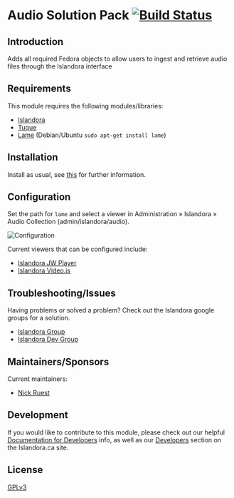 # Audio Solution Pack [![Build Status](https://travis-ci.org/Islandora/islandora_solution_pack_audio.png?branch=7.x)](https://travis-ci.org/Islandora/islandora_solution_pack_audio)

## Introduction

Adds all required Fedora objects to allow users to ingest and retrieve audio files through the Islandora interface

## Requirements

This module requires the following modules/libraries:

* [Islandora](https://github.com/islandora/islandora)
* [Tuque](https://github.com/islandora/tuque)
* [Lame](http://lame.sourceforge.net) (Debian/Ubuntu `sudo apt-get install lame`)

## Installation

Install as usual, see [this](https://drupal.org/documentation/install/modules-themes/modules-7) for further information.

## Configuration

Set the path for `lame` and select a viewer in Administration » Islandora » Audio Collection (admin/islandora/audio).

![Configuration](http://i.imgur.com/jx73lEK.png)

Current viewers that can be configured include:

* [Islandora JW Player](https://github.com/Islandora/islandora_jwplayer)
* [Islandora Video.js](https://github.com/Islandora/islandora_videojs)

## Troubleshooting/Issues

Having problems or solved a problem? Check out the Islandora google groups for a solution.

* [Islandora Group](https://groups.google.com/forum/?hl=en&fromgroups#!forum/islandora)
* [Islandora Dev Group](https://groups.google.com/forum/?hl=en&fromgroups#!forum/islandora-dev)

## Maintainers/Sponsors
Current maintainers:

* [Nick Ruest](https://github.com/ruebot)

## Development

If you would like to contribute to this module, please check out our helpful [Documentation for Developers](https://github.com/Islandora/islandora/wiki#wiki-documentation-for-developers) info, as well as our [Developers](http://islandora.ca/developers) section on the Islandora.ca site.

## License

[GPLv3](http://www.gnu.org/licenses/gpl-3.0.txt)
